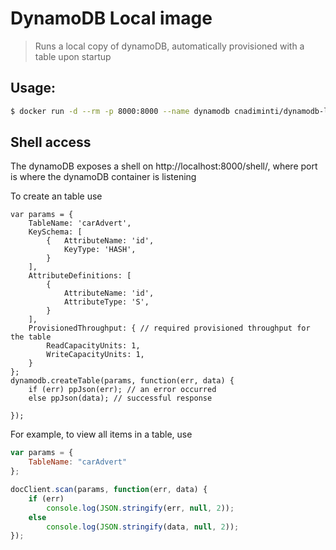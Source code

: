 DynamoDB Local image
=====================

> Runs a local copy of dynamoDB, automatically provisioned with a table upon startup

## Usage:

```sh
$ docker run -d --rm -p 8000:8000 --name dynamodb cnadiminti/dynamodb-local:latest
```
## Shell access

The dynamoDB exposes a shell on http://localhost:8000/shell/, where port is where the dynamoDB container is listening

To create an table use
```
var params = {
    TableName: 'carAdvert',
    KeySchema: [
        {   AttributeName: 'id',
            KeyType: 'HASH',
        }
    ],
    AttributeDefinitions: [
        {
            AttributeName: 'id',
            AttributeType: 'S',
        }
    ],
    ProvisionedThroughput: { // required provisioned throughput for the table
        ReadCapacityUnits: 1,
        WriteCapacityUnits: 1,
    }
};
dynamodb.createTable(params, function(err, data) {
    if (err) ppJson(err); // an error occurred
    else ppJson(data); // successful response

});
```

For example, to view all items in a table, use

```js
var params = {
    TableName: "carAdvert"
};

docClient.scan(params, function(err, data) {
    if (err)
        console.log(JSON.stringify(err, null, 2));
    else
        console.log(JSON.stringify(data, null, 2));
});
```